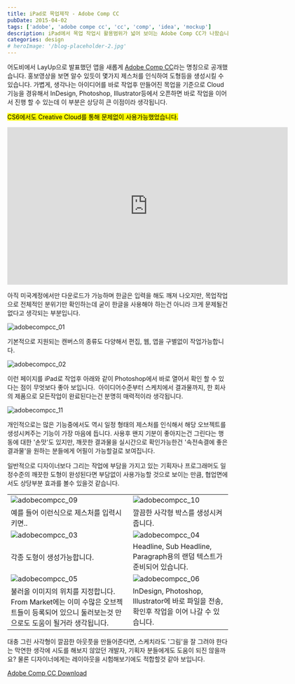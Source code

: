 ```yaml
---
title: iPad로 목업제작 - Adobe Comp CC
pubDate: 2015-04-02
tags: ['adobe', 'adobe compe cc', 'cc', 'comp', 'idea', 'mockup']
description: iPad에서 목업 작업시 활용범위가 넓어 보이는 Adobe Comp CC가 나왔습니다. 아이디어, 러프스케치, 목업작업 후에 Photoshop, Illustrator, InDesign으로 바로 연계하여 작업을 이어나갈 수 있는 부분은 상당히 큰 장점으로 보입니다.
categories: design
# heroImage: '/blog-placeholder-2.jpg'
---
```


어도비에서 LayUp으로 발표했던 앱을 새롭게 [Adobe Comp CC](https://itunes.apple.com/us/app/adobe-comp-cc/id970725481)라는 명칭으로 공개했습니다. 홍보영상을 보면 알수 있듯이 몇가지 제스처를 인식하여 도형등을 생성시킬 수 있습니다. 가볍게, 생각나는 아이디어를 바로 작업후 만들어진 목업을 기준으로 Cloud기능을 경유해서 InDesign, Photoshop, Illustrator등에서 오픈하면 바로 작업을 이어서 진행 할 수 있는데 이 부분은 상당히 큰 이점이라 생각됩니다.

<mark>CS6에서도 Creative Cloud를 통해 문제없이 사용가능했었습니다.</mark>

<iframe width="640" height="360" src="https://www.youtube.com/embed/1jWb-cxio4M" frameborder="0" allowfullscreen="allowfullscreen"></iframe>

아직 미국계정에서만 다운로드가 가능하며 한글은 입력을 해도 깨져 나오지만, 목업작업으로 전체적인 분위기만 확인하는데 굳이 한글을 사용해야 하는건 아니라 크게 문제될건 없다고 생각되는 부분입니다.

![adobecompcc_01](https://farm9.staticflickr.com/8724/16998862912_f866bd0bd7_h.jpg)

기본적으로 지원되는 캔버스의 종류도 다양해서 편집, 웹, 앱을 구별없이 작업가능합니다.

![adobecompcc_02](https://farm8.staticflickr.com/7654/16377880914_0a1c9f09e8_h.jpg)

이런 페이지를 iPad로 작업후 아래와 같이 Photoshop에서 바로 열어서 확인 할 수 있다는 점이 무엇보다 좋아 보입니다.  아이디어수준부터 스케치에서 결과물까지, 한 회사의 제품으로 모든작업이 완료된다는건 분명히 매력적이라 생각됩니다.

![adobecompcc_11](https://farm8.staticflickr.com/7584/16998860032_54f6538c8f_b.jpg)

개인적으로는 많은 기능중에서도 역시 일정 형태의 제스처를 인식해서 해당 오브젝트를 생성시켜주는 기능이 가장 마음에 듭니다. 사용후 왠지 기분이 좋아지는건 그린다는 행동에 대한 '손맛'도 있지만, 깨끗한 결과물을 실시간으로 확인가능한건 '속전속결에 좋은결과물'을 원하는 분들에게 어필이 가능할걸로 보여집니다.

일반적으로 디자이너보다 그리는 작업에 부담을 가지고 있는 기획자나 프로그래머도 일정수준의 깨끗한 도형이 완성된다면 부담없이 사용가능할 것으로 보이는 만큼, 협업면에서도 상당부분 효과를 볼수 있을것 같습니다.

|                                                                                                                                           |                                                                                           |
| ----------------------------------------------------------------------------------------------------------------------------------------- | ----------------------------------------------------------------------------------------- |
| ![adobecompcc_09](https://farm9.staticflickr.com/8697/16998860742_637dac3e74_b.jpg)                                                       | ![adobecompcc_10](https://farm8.staticflickr.com/7629/16377878484_2a45b84611_b.jpg)       |
| 예를 들어 이런식으로 제스처를 입력시키면..                                                                                                | 깔끔한 사각형 박스를 생성시켜 줍니다.                                                     |
| ![adobecompcc_03](https://farm8.staticflickr.com/7598/16793214647_1a759b5ee8_c.jpg)                                                       | ![adobecompcc_04](https://farm8.staticflickr.com/7630/16812859228_3ddf98cbb5_c.jpg)       |
| 각종 도형이 생성가능합니다.                                                                                                               | Headline, Sub Headline, Paragraph용의 랜덤 텍스트가 준비되어 있습니다.                    |
| ![adobecompcc_05](https://farm8.staticflickr.com/7617/16814391949_2b4828aed0_o.png)                                                       | ![adobecompcc_06](https://farm8.staticflickr.com/7621/16999178822_735fb8e688_c.jpg)       |
| 불러올 이미지의 위치를 지정합니다. From Market에는 이미 수많은 오브젝트들이 등록되어 있으니 둘러보는것 만으로도 도움이 될거라 생각됩니다. | InDesign, Photoshop, Illustrator에 바로 파일을 전송, 확인후 작업을 이어 나갈 수 있습니다. |

대충 그린 사각형이 깔끔한 아웃풋을 만들어준다면, 스케치라도 '그림'을 잘 그려야 한다는 막연한 생각에 시도를 해보지 않았던 개발자, 기획자 분들에게도 도움이 되진 않을까요? 물론 디자이너에게는 레이아웃을 시험해보기에도 적합할것 같아 보입니다.

[Adobe Comp CC Download](https://itunes.apple.com/us/app/adobe-comp-cc/id970725481)
